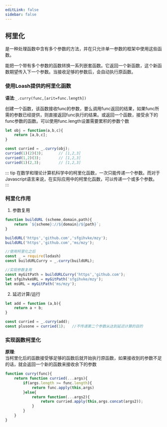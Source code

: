 ```yaml
---
editLink: false
sidebar: false
---
```


## 柯里化
是一种处理函数中含有多个参数的方法，并在只允许单一参数的框架中使用这些函数。  

能把一个带有多个参数的函数转换一系列嵌套函数。它返回一个新函数，这个新函数期望传入下一个参数。当接收足够的参数后，会自动执行原函数。


### 使用Loash提供的柯里化函数
**语法**:`_.curry(func,[arit=func.length])`

创建一个函数，该函数接收func的参数，要么调用func返回的结果，如果func所需的参数已经提供，则直接返回func执行的结果。或返回一个函数，接受余下的func参数的函数。可以使用func.length设置需要累积的参数个数

```javascript
let obj = function(a,b,c){
    return [a,b,c];
}

const curried = _.curry(obj);
curried(1)(2)(3);       // [1,2,3]
curried(1,2)(3);        // [1,2,3]
curried(1)(2,3);        // [1,2,3]
```

::: tip
在数学和理论计算机科学中的柯里化函数，一次只能传递一个参数。而对于Javascript语言来说，在实际应用中的柯里化函数，可以传递一个或多个参数。
:::

### 柯里化作用
1. 参数复用
```javascript
function buildURL (scheme,domain,path){
    return `${scheme}://${domain}/${path}`;
}

buildURL('https','github.com','sfgihvke/mzy');
buildURL('https','github.com','ms/mzy');

//使用柯里化之后
const _ = require(lodash)
const buildURLCurry = _.curry(buildURL);

//实现参数复用
const myGitPath = buildURLCurry('https','github.com');
let sfgihvkeURL = myGitPath('sfgihvke/mzy');
let msURL = myGitPath('ms/mzy');
```

2. 延迟计算/运行
```javascript
let add = function (a,b){
    return a + b;
}

const curried = _.curry(add);
const plusone = curried(1);   //不传递第二个参数从达到延迟计算的目的
```

### 实现函数柯里化

**原理**:  
当柯里化后的函数接受够足够的函数后就开始执行原函数，如果接收到的参数不足的话，就会返回一个新的函数来接收余下的参数

```javascript
function curry(func){
    return function curried(...args){
        if(args.length >= func.length){
            return func.apply(this,args)
        }else{
            return function(...args2){
                return curried.apply(this,args.concat(args2));
            }
        }
    }
}
```